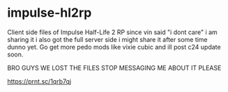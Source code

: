 # impulse-hl2rp
Client side files of Impulse Half-Life 2 RP since vin said "i dont care" i am sharing it i also got the full server side i might share it after some time dunno yet.
Go get more pedo mods like vixie cubic and ill post c24 update soon.

BRO GUYS WE LOST THE FILES STOP MESSAGING ME ABOUT IT PLEASE

https://prnt.sc/1qrb7qj
